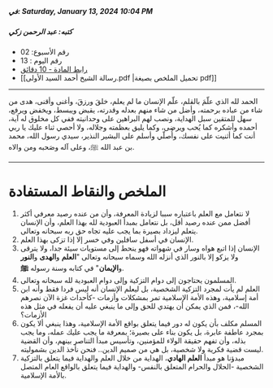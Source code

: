 <br>

##### في: Saturday, January 13, 2024 10:04 PM<br>
##### كتبه: عبد الرحمن زكي <br>
- رقم الأسبوع: 02<br>
- رقم اليوم : 13<br>
- [رابط المادة - 10 دقائق](https://t.me/c/2122546113/5)<br>
- [[رسالة الشيخ أحمد السيد الأولى.pdf |تحميل الملخص بصيغة pdf]]

---

الحمد لله الذي علّمَ بالقلم، علّم الإنسان ما لم يعلم، خلقَ ورزقَ، وأغنى وأقنى، هدى من شاء من عباده برحمته، وأضل من شاء منهم بعدله وقدرته، يقبض ويبسط، ويخفض ويرفع، سهل للمتقين سبل الهداية، ونصب لهم البراهين على وحدانيته ففي كل مخلوق له آية، أحمده وأشكره كما يُحب ويرضى، وكما يليق بعظمته وجلاله، ولا أحصي ثناء عليك يا ربي أنت كما أثنيت على نفسك، وأُصلّي وأسلم على البشير النذير، سيدي رسول الله، محمد بن عبد الله ﷺ، وعلى آله وصَحبه ومن والاه. 

***

# الملخص والنقاط المستفادة

1. لا نتعامل مع العلم باعتباره سببا لزيادة المعرفة، وأن من عنده رصيد معرفي أكثر أفضل ممن عنده رصيد أقل، بل نتعامل بمبدأ العبودية لله بهذا العلم، وأن الإنسان يتعلم ليزداد بصيرة بما يجب عليه تجاه حق ربه سبحانه وتعالى.
2. الإنسان في أسفل سافلين وفي خسر إلا إذا تزكى بهذا العلم.
3. الإنسان إذا اتبع هواه وسار في شهواته فهو ينحط إلى مستويات سيئة جدا، ولا يترقى ولا يزكو إلا بالنور الذي أنزله الله وسماه سبحانه وتعالى "**العلم** و**الهدى** و**النور** و**الإيمان**" في كتابه وسنة رسوله **ﷺ**.
4. المسلمون يحتاجون إلى دوام التزكية وإلى دوام العبودية لله سبحانه وتعالى.
5. العلم لم يأت لمجرد التزكية الشخصية، بل ليعلم الإنسان أنه ليس فردا فقط وأنه ابن أمة إسلامية، وهذه الأمة الإسلامية تمر بمشكلات وأزمات -كأحداث غزة الآن نصرهم الله-، فمن الذي يمكن أن يهتدي للحق وإلى ما ينبغي عليه أن يفعله في مثل هذه الأزمات؟
6. المسلم مكلف بأن يكون له دور فيما يتعلق بواقع الأمة الإسلامية، وهذا ينبغي ألا يكون بمجرد عاطفة عابرة، بل يكون بناء على بصيرة؛ بمعرفة ما يجب عليك عمله، وما يجب بذله، وأن تفهم حقيقة الولاء للمؤمنين، وتأسيس مبدأ التناصر بينهم، وأن القضية ليست قضية فكرية ولا شخصية، بل هي من صميم الدين.. فنحن نأخذ الدين بشموليته.
7. مبدؤنا هو مبدأ **العلم الهادي**، الهداية من خلال العلم والهداية فيما يتعلق بالتزكية الشخصية -الحلال والحرام المتعلق بالنفس- والهداية فيما يتعلق بالواقع العام المتصل بالأمة الإسلامية.
